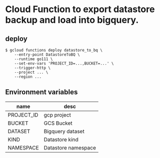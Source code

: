 # Cloud Function to export datastore backup and load into bigquery.

## deploy

```
$ gcloud functions deploy datastore_to_bq \
    --entry-point DatastoreToBQ \
    --runtime go111 \
    --set-env-vars 'PROJECT_ID=...,BUCKET=...' \
    --trigger-http \
    --project ... \
    --region ...
```

## Environment variables

name | desc 
--- | --- 
PROJECT_ID | gcp project
BUCKET | GCS Bucket
DATASET | Bigquery dataset
KIND | Datastore kind
NAMESPACE | Datastore namespace


